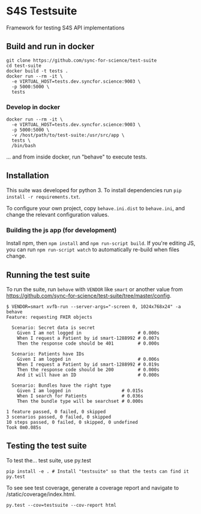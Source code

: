 # S4S Testsuite

Framework for testing S4S API implementations

## Build and run in docker

    git clone https://github.com/sync-for-science/test-suite
    cd test-suite
    docker build -t tests .
    docker run --rm -it \
      -e VIRTUAL_HOST=tests.dev.syncfor.science:9003 \
      -p 5000:5000 \
      tests
      
### Develop in docker

    docker run --rm -it \
      -e VIRTUAL_HOST=tests.dev.syncfor.science:9003 \
      -p 5000:5000 \
      -v /host/path/to/test-suite:/usr/src/app \
      tests \
      /bin/bash
      
... and from inside docker, run "behave" to execute tests.

## Installation

This suite was developed for python 3. To install dependencies run `pip install -r requirements.txt`.

To configure your own project, copy `behave.ini.dist` to `behave.ini`, and change the relevant configuration values.

### Building the js app (for development)

Install npm, then `npm install` and `npm run-script build`. If you're editing
JS, you can run `npm run-script watch` to automatically re-build when files
change.

## Running the test suite

To run the suite, run `behave` with `VENDOR` like `smart` or another value from https://github.com/sync-for-science/test-suite/tree/master/config.

```
$ VENDOR=smart xvfb-run --server-args="-screen 0, 1024x768x24" -a behave
Feature: requesting FHIR objects

  Scenario: Secret data is secret
    Given I am not logged in                     # 0.000s
    When I request a Patient by id smart-1288992 # 0.007s
    Then the response code should be 401         # 0.000s

  Scenario: Patients have IDs
    Given I am logged in                         # 0.006s
    When I request a Patient by id smart-1288992 # 0.019s
    Then the response code should be 200         # 0.000s
    And it will have an ID                       # 0.000s

  Scenario: Bundles have the right type
    Given I am logged in                   # 0.015s
    When I search for Patients             # 0.036s
    Then the bundle type will be searchset # 0.000s

1 feature passed, 0 failed, 0 skipped
3 scenarios passed, 0 failed, 0 skipped
10 steps passed, 0 failed, 0 skipped, 0 undefined
Took 0m0.085s
```

## Testing the test suite

To test the... test suite, use py.test

```
pip install -e . # Install "testsuite" so that the tests can find it
py.test
```

To see see test coverage, generate a coverage report and navigate to
/static/coverage/index.html.

```
py.test --cov=testsuite --cov-report html
```
